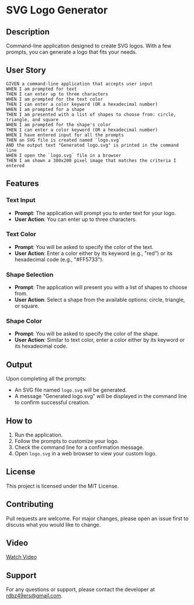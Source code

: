 # SVG Logo Generator

## Description
Command-line application designed to create SVG logos. With a few prompts, you can generate a logo that fits your needs.

## User Story

```
GIVEN a command-line application that accepts user input
WHEN I am prompted for text
THEN I can enter up to three characters
WHEN I am prompted for the text color
THEN I can enter a color keyword (OR a hexadecimal number)
WHEN I am prompted for a shape
THEN I am presented with a list of shapes to choose from: circle, triangle, and square
WHEN I am prompted for the shape's color
THEN I can enter a color keyword (OR a hexadecimal number)
WHEN I have entered input for all the prompts
THEN an SVG file is created named `logo.svg`
AND the output text "Generated logo.svg" is printed in the command line
WHEN I open the `logo.svg` file in a browser
THEN I am shown a 300x200 pixel image that matches the criteria I entered
```

## Features

### Text Input
- **Prompt**: The application will prompt you to enter text for your logo.
- **User Action**: You can enter up to three characters.

### Text Color
- **Prompt**: You will be asked to specify the color of the text.
- **User Action**: Enter a color either by its keyword (e.g., "red") or its hexadecimal code (e.g., "#FF5733").

### Shape Selection
- **Prompt**: The application will present you with a list of shapes to choose from.
- **User Action**: Select a shape from the available options: circle, triangle, or square.

### Shape Color
- **Prompt**: You will be asked to specify the color of the shape.
- **User Action**: Similar to text color, enter a color either by its keyword or its hexadecimal code.

## Output

Upon completing all the prompts:
- An SVG file named `logo.svg` will be generated.
- A message "Generated logo.svg" will be displayed in the command line to confirm successful creation.

## How to

1. Run the application.
2. Follow the prompts to customize your logo.
3. Check the command line for a confirmation message.
4. Open `logo.svg` in a web browser to view your custom logo.

## License

This project is licensed under the MIT License.

## Contributing

Pull requests are welcome. For major changes, please open an issue first to discuss what you would like to change.

## Video
[Watch Video](https://drive.google.com/file/d/1s6mikC73-WVai3j3m3HO5YsV6SMlKCVq/view?usp=sharing)

## Support

For any questions or support, please contact the developer at [rdbz49ers@gmail.com](mailto:rdbz49ers@gmail.com).
